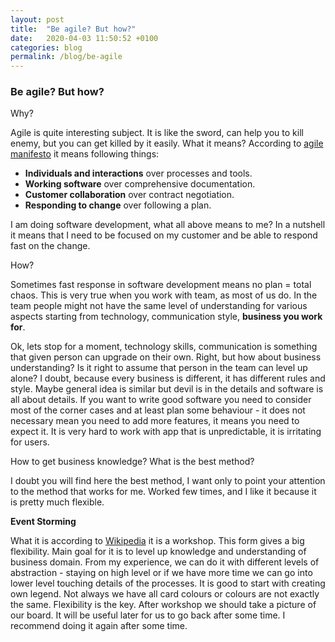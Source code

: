 ```yaml
---
layout: post
title:  "Be agile? But how?"
date:   2020-04-03 11:50:52 +0100
categories: blog
permalink: /blog/be-agile
---
```

### Be agile? But how? 

Why?

Agile is quite interesting subject. It is like the sword, can help you to kill enemy, 
but you can get killed by it easily.
What it means?
According to [agile manifesto](https://agilemanifesto.org/) it means following things:
* **Individuals and interactions** over processes and tools.
* **Working software** over comprehensive documentation.
* **Customer collaboration** over contract negotiation.
* **Responding to change** over following a plan.

I am doing software development, what all above means to me? 
In a nutshell it means that I need to be focused on my customer and be able to respond fast on the change.

How?

Sometimes fast response in software development means no plan = total chaos. This is very true when you work
with team, as most of us do. In the team people might not have the same level of understanding for various aspects
starting from technology, communication style, **business you work for**.

Ok, lets stop for a moment, technology skills, communication is something that given person can upgrade on their own.
Right, but how about business understanding? Is it right to assume that person in the team can level up alone? 
I doubt, because every business is different, it has different rules and style. 
Maybe general idea is similar but devil is in the details and software is all about details. 
If you want to write good software you need to consider most of the corner cases and at least plan some 
behaviour - it does not necessary mean you need to add more features, it means you need to expect it.
It is very hard to work with app that is unpredictable, it is irritating for users.

How to get business knowledge? What is the best method? 

I doubt you will find here the best method, I want only to point your attention to the method that works for me.
Worked few times, and I like it because it is pretty much flexible. 

**Event Storming**

What it is according to [Wikipedia](https://en.wikipedia.org/wiki/Event_storming) it is a workshop.
This form gives a big flexibility. Main goal for it is to level up knowledge and understanding of business domain.
From my experience, we can do it with different levels of abstraction - staying on high level or if we have more time
we can go into lower level touching details of the processes. It is good to start with creating own legend. 
Not always we have all card colours or colours are not exactly the same. Flexibility is the key.
After workshop we should take a picture of our board. It will be useful later for us to go back after some time.
I recommend doing it again after some time. 